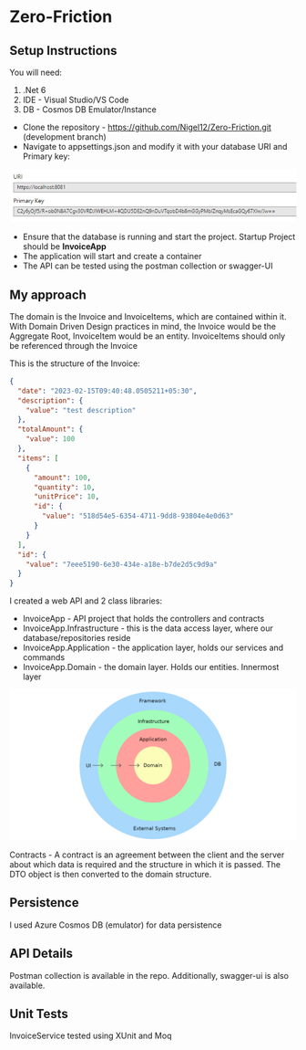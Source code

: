 # Zero-Friction

## Setup Instructions

You will need:
1. .Net 6
2. IDE - Visual Studio/VS Code
3. DB - Cosmos DB Emulator/Instance

* Clone the repository - https://github.com/Nigel12/Zero-Friction.git (development branch)
* Navigate to appsettings.json and modify it with your database URI and Primary key:

![DDD-Layers-Image](https://github.com/Nigel12/Zero-Friction/blob/development/Images/CosmosDBSettings.JPG?raw=true)

* Ensure that the database is running and start the project. Startup Project should be **InvoiceApp**
* The application will start and create a container
* The API can be tested using the postman collection or swagger-UI

## My approach

The domain is the Invoice and InvoiceItems, which are contained within it.
With Domain Driven Design practices in mind, the Invoice would be the Aggregate Root, InvoiceItem would be an entity. InvoiceItems should only be referenced through the Invoice

This is the structure of the Invoice:
```json
{
  "date": "2023-02-15T09:40:48.0505211+05:30",
  "description": {
    "value": "test description"
  },
  "totalAmount": {
    "value": 100
  },
  "items": [
    {
      "amount": 100,
      "quantity": 10,
      "unitPrice": 10,
      "id": {
        "value": "518d54e5-6354-4711-9dd8-93804e4e0d63"
      }
    }
  ],
  "id": {
    "value": "7eee5190-6e30-434e-a18e-b7de2d5c9d9a"
  }
}
```

I created a web API and 2 class libraries:
* InvoiceApp - API project that holds the controllers and contracts
* InvoiceApp.Infrastructure - this is the data access layer, where our database/repositories reside
* InvoiceApp.Application - the application layer, holds our services and commands
* InvoiceApp.Domain - the domain layer. Holds our entities. Innermost layer


![DDD-Layers-Image](https://github.com/Nigel12/Zero-Friction/blob/development/Images/dddlayers.png?raw=true)


Contracts - A contract is an agreement between the client and the server about which data is required and the structure in which it is passed. The DTO object is then converted to the domain structure.

## Persistence

I used Azure Cosmos DB (emulator) for data persistence

## API Details

Postman collection is available in the repo. Additionally, swagger-ui is also available.


## Unit Tests

InvoiceService tested using XUnit and Moq

